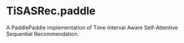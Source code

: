 # TiSASRec.paddle
A PaddlePaddle implementation of Time Interval Aware Self-Attentive Sequential Recommendation.
